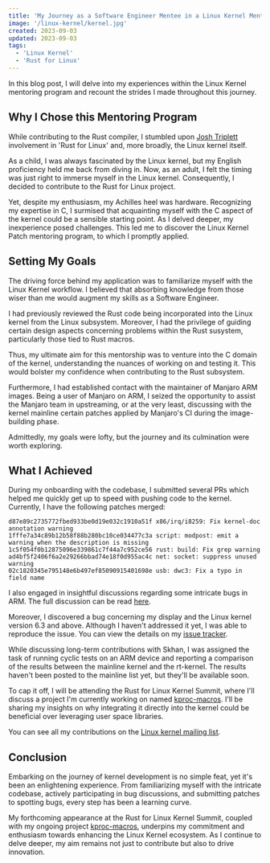 ```yaml
---
title: 'My Journey as a Software Engineer Mentee in a Linux Kernel Mentoring Program'
image: '/linux-kernel/kernel.jpg'
created: 2023-09-03
updated: 2023-09-03
tags:
  - 'Linux Kernel'
  - 'Rust for Linux'
---
```


In this blog post, I will delve into my experiences within the Linux Kernel mentoring program and recount the strides I made throughout this journey.

## Why I Chose this Mentoring Program

While contributing to the Rust compiler, I stumbled upon [Josh Triplett](https://joshtriplett.org/) involvement in 'Rust for Linux' and, more broadly, the Linux kernel itself.

As a child, I was always fascinated by the Linux kernel, but my English proficiency held me back from diving in. Now, as an adult, I felt the timing was just right to immerse myself in the Linux kernel. Consequently, I decided to contribute to the Rust for Linux project.

Yet, despite my enthusiasm, my Achilles heel was hardware. Recognizing my expertise in C, I surmised that acquainting myself with the C aspect of the kernel could be a sensible starting point. As I delved deeper, my inexperience posed challenges. This led me to discover the Linux Kernel Patch mentoring program, to which I promptly applied.

## Setting My Goals

The driving force behind my application was to familiarize myself with the Linux Kernel workflow. I believed that absorbing knowledge from those wiser than me would augment my skills as a Software Engineer.

I had previously reviewed the Rust code being incorporated into the Linux kernel from the Linux subsystem. Moreover, I had the privilege of guiding certain design aspects concerning problems within the Rust susystem, particularly those tied to Rust macros.

Thus, my ultimate aim for this mentorship was to venture into the C domain of the kernel, understanding the nuances of working on and testing it. This would bolster my confidence when contributing to the Rust subsystem.

Furthermore, I had established contact with the maintainer of Manjaro ARM images. Being a user of Manjaro on ARM, I seized the opportunity to assist the Manjaro team in upstreaming, or at the very least, discussing with the kernel mainline certain patches applied by Manjaro's CI during the image-building phase.

Admittedly, my goals were lofty, but the journey and its culmination were worth exploring.

## What I Achieved

During my onboarding with the codebase, I submitted several PRs which helped me quickly get up to speed with pushing code to the kernel. Currently, I have the following patches merged:

```
d87e89c2735772fbed933be0d19e032c1910a51f x86/irq/i8259: Fix kernel-doc annotation warning
1fffe7a34c89b12b58f88b280bc10ce034477c3a script: modpost: emit a warning when the description is missing
1c5f054f0b12875096e339861c7f44a7c952ce56 rust: build: Fix grep warning
ad4bf5f2406f6a2e29266bbad74e18f0d955ac4c net: socket: suppress unused warning
02c1820345e795148e6b497ef85090915401698e usb: dwc3: Fix a typo in field name
```

I also engaged in insightful discussions regarding some intricate bugs in ARM. The full discussion can be read [here](https://lore.kernel.org/all/20230509153912.515218-1-vincenzopalazzodev@gmail.com/).

Moreover, I discovered a bug concerning my display and the Linux kernel version 6.3 and above. Although I haven't addressed it yet, I was able to reproduce the issue. You can view the details on my [issue tracker](https://git.hedwing.dev/vincenzopalazzo/linux/issues/12).

While discussing long-term contributions with Skhan, I was assigned the task of running cyclic tests on an ARM device and reporting a comparison of the results between the mainline kernel and the rt-kernel. The results haven't been posted to the mainline list yet, but they'll be available soon.

To cap it off, I will be attending the Rust for Linux Kernel Summit, where I'll discuss a project I'm currently working on named [kproc-macros](https://github.com/rsmicro/kproc-macros). I'll be sharing my insights on why integrating it directly into the kernel could be beneficial over leveraging user space libraries.

You can see all my contributions on the [Linux kernel mailing list](https://lore.kernel.org/all/?q=vincenzopalazzodev@gmail.com).

## Conclusion

Embarking on the journey of kernel development is no simple feat, yet it's been an enlightening experience. From familiarizing myself with the intricate codebase, actively participating in bug discussions, and submitting patches to spotting bugs, every step has been a learning curve.

My forthcoming appearance at the Rust for Linux Kernel Summit, coupled with my ongoing project [kproc-macros](https://github.com/rsmicro/kproc-macros), underpins my commitment and enthusiasm towards enhancing the Linux Kernel ecosystem. As I continue to delve deeper, my aim remains not just to contribute but also to drive innovation.
